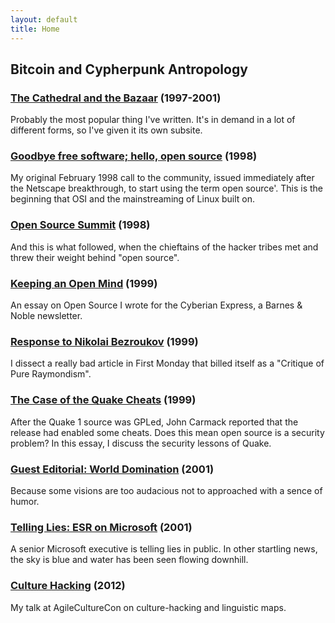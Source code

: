 ```yaml
---
layout: default
title: Home
---
```


## Bitcoin and Cypherpunk Antropology

### [The Cathedral and the Bazaar](/) (1997-2001)

Probably the most popular thing I've written. It's in demand in a lot of different forms, so I've given it its own subsite. 

### [Goodbye free software; hello, open source](/) (1998)

My original February 1998 call to the community, issued immediately after the Netscape breakthrough, to start using the term open source'. This is the beginning that OSI and the mainstreaming of Linux built on.

### [Open Source Summit](/) (1998)

And this is what followed, when the chieftains of the hacker tribes met and threw their weight behind "open source".

### [Keeping an Open Mind](/) (1999)

An essay on Open Source I wrote for the Cyberian Express, a Barnes & Noble newsletter.

### [Response to Nikolai Bezroukov](/) (1999)

I dissect a really bad article in First Monday that billed itself as a "Critique of Pure Raymondism".

### [The Case of the Quake Cheats](/) (1999)

After the Quake 1 source was GPLed, John Carmack reported that the release had enabled some cheats. Does this mean open source is a security problem? In this essay, I discuss the security lessons of Quake.

### [Guest Editorial: World Domination](/) (2001)

Because some visions are too audacious not to approached with a sence of humor.

### [Telling Lies: ESR on Microsoft](/) (2001)

A senior Microsoft executive is telling lies in public. In other startling news, the sky is blue and water has been seen flowing downhill.

### [Culture Hacking](/) (2012)

My talk at AgileCultureCon on culture-hacking and linguistic maps.

